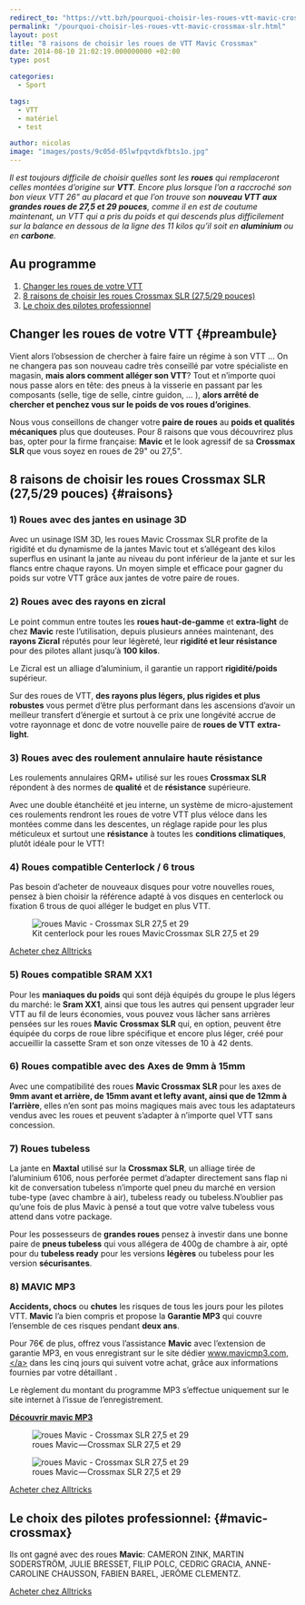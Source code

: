 ```yaml
---
redirect_to: "https://vtt.bzh/pourquoi-choisir-les-roues-vtt-mavic-crossmax-slr.html"
permalink: "/pourquoi-choisir-les-roues-vtt-mavic-crossmax-slr.html"
layout: post
title: "8 raisons de choisir les roues de VTT Mavic Crossmax"
date: 2014-08-10 21:02:19.000000000 +02:00
type: post

categories:
  - Sport

tags:
  - VTT
  - matériel
  - test

author: nicolas
image: "images/posts/9c05d-05lwfpqvtdkfbts1o.jpg"
---
```


<em>Il est toujours difficile de choisir quelles sont les <strong>roues</strong> qui remplaceront celles montées d’origine sur <strong>VTT</strong>. Encore plus lorsque l’on a raccroché son bon vieux VTT 26" au placard et que l’on trouve son <strong>nouveau VTT aux grandes roues de 27,5 et 29 pouces</strong>, comme il en est de coutume maintenant, un VTT qui a pris du poids et qui descends plus difficilement sur la balance en dessous de la ligne des 11 kilos qu’il soit en <strong>aluminium</strong> ou en <strong>carbone</strong>.</em>

## Au programme

1. [Changer les roues de votre VTT](#preambule)
2. [8 raisons de choisir les roues Crossmax SLR (27,5/29 pouces)](#raisons)
3. [Le choix des pilotes professionnel](#mavic-crossmax)

## Changer les roues de votre VTT {#preambule}

Vient alors l’obsession de chercher à faire faire un régime à son VTT … On ne changera pas son nouveau cadre très conseillé par votre spécialiste en magasin, <strong>mais alors comment alléger son VTT</strong>? Tout et n’importe quoi nous passe alors en tête: des pneus à la visserie en passant par les composants (selle, tige de selle, cintre guidon, … ), <strong>alors arrêté de chercher et penchez vous sur le poids de vos roues d’origines</strong>.

Nous vous conseillons de changer votre <strong>paire de roues</strong> au <strong>poids et qualités mécaniques</strong> plus que douteuses. Pour 8 raisons que vous découvrirez plus bas, opter pour la firme française: <strong>Mavic</strong> et le look agressif de sa <strong>Crossmax SLR</strong> que vous soyez en roues de 29" ou 27,5".

## 8 raisons de choisir les roues Crossmax SLR (27,5/29 pouces) {#raisons}

### 1) Roues avec des jantes en usinage 3D

Avec un usinage ISM 3D, les roues Mavic Crossmax SLR profite de la rigidité et du dynamisme de la jantes Mavic tout et s’allégeant des kilos superflus en usinant la jante au niveau du pont inférieur de la jante et sur les flancs entre chaque rayons. Un moyen simple et efficace pour gagner du poids sur votre VTT grâce aux jantes de votre paire de roues.

### 2) Roues avec des rayons en zicral

Le point commun entre toutes les <strong>roues haut-de-gamme</strong> et <strong>extra-light</strong> de chez <strong>Mavic</strong> reste l’utilisation, depuis plusieurs années maintenant, des <strong>rayons Zicral</strong> réputés pour leur légèreté, leur <strong>rigidité et leur résistance</strong> pour des pilotes allant jusqu’à <strong>100 kilos</strong>.

Le Zicral est un alliage d’aluminium, il garantie un rapport <strong>rigidité/poids</strong> supérieur.

Sur des roues de VTT, <strong>des rayons plus légers, plus rigides et plus robustes</strong> vous permet d’être plus performant dans les ascensions d’avoir un meilleur transfert d’énergie et surtout à ce prix une longévité accrue de votre rayonnage et donc de votre nouvelle paire de <strong>roues de VTT extra-light</strong>.

### 3) Roues avec des roulement annulaire haute résistance

Les roulements annulaires QRM+ utilisé sur les roues <strong>Crossmax SLR</strong> répondent à des normes de <strong>qualité</strong> et de <strong>résistance</strong> supérieure.

Avec une double étanchéité et jeu interne, un système de micro-ajustement ces roulements rendront les roues de votre VTT plus véloce dans les montées comme dans les descentes, un réglage rapide pour les plus méticuleux et surtout une <strong>résistance</strong> à toutes les <strong>conditions climatiques</strong>, plutôt idéale pour le VTT!

### 4) Roues compatible Centerlock / 6 trous

Pas besoin d’acheter de nouveaux disques pour votre nouvelles roues, pensez à bien choisir la référence adapté à vos disques en centerlock ou fixation 6 trous de quoi alléger le budget en plus VTT.

<figure class="wp-caption">
	<img alt="roues Mavic - Crossmax SLR 27,5 et 29" src="{{ site.data.config.url }}/images/posts/3a462-02vut69yj9so5bft.jpg" />
	<figcaption class="wp-caption-text">Kit centerlock pour les roues Mavic Crossmax SLR 27,5 et 29</figcaption>
</figure>
<a href="http://track.effiliation.com/servlet/effi.redir?id_compteur=12855409&amp;url=https://www.alltricks.fr/Acheter/roues%2BMavic%2BCrossmax" target="_blank" rel="nofollow" class="btn btn-outline-primary text-center">Acheter chez Alltricks</a>

### 5) Roues compatible SRAM XX1

Pour les <strong>maniaques du poids</strong> qui sont déjà équipés du groupe le plus légers du marché: le <strong>Sram XX1</strong>, ainsi que tous les autres qui pensent upgrader leur VTT au fil de leurs économies, vous pouvez vous lâcher sans arrières pensées sur les roues <strong>Mavic</strong> <strong>Crossmax SLR</strong> qui, en option, peuvent être équipée du corps de roue libre spécifique et encore plus léger, créé pour accueillir la cassette Sram et son onze vitesses de 10 à 42 dents.

### 6) Roues compatible avec des Axes de 9mm à 15mm

Avec une compatibilité des roues <strong>Mavic Crossmax SLR</strong> pour les axes de <strong>9mm avant et arrière, de 15mm avant et lefty avant, ainsi que de 12mm à l’arrière</strong>, elles n’en sont pas moins magiques mais avec tous les adaptateurs vendus avec les roues et peuvent s’adapter à n’importe quel VTT sans concession.

### 7) Roues tubeless

La jante en <strong>Maxtal</strong> utilisé sur la <strong>Crossmax SLR</strong>, un alliage tirée de l’aluminium 6106, nous perforée permet d’adapter directement sans flap ni kit de conversation tubeless n’importe quel pneu du marché en version tube-type (avec chambre à air), tubeless ready ou tubeless.N’oublier pas qu’une fois de plus Mavic à pensé a tout que votre valve tubeless vous attend dans votre package.

Pour les possesseurs de <strong>grandes roues</strong> pensez à investir dans une bonne paire de <strong>pneus tubeless</strong> qui vous allégera de 400g de chambre à air, opté pour du <strong>tubeless ready</strong> pour les versions <strong>légères</strong> ou tubeless pour les version <strong>sécurisantes</strong>.

### 8) MAVIC MP3

<strong>Accidents, chocs</strong> ou <strong>chutes</strong> les risques de tous les jours pour les pilotes VTT. <strong>Mavic</strong> l’a bien compris et propose la <strong>Garantie MP3</strong> qui couvre l’ensemble de ces risques pendant <strong>deux ans</strong>.

Pour 76€ de plus, offrez vous l’assistance <strong>Mavic</strong> avec l’extension de garantie MP3, en vous enregistrant sur le site dédier <a href="http://www.mavicmp3.com," target="_blank" rel="nofollow">www.mavicmp3.com,</a> dans les cinq jours qui suivent votre achat, grâce aux informations fournies par votre détaillant .

Le règlement du montant du programme MP3 s’effectue uniquement sur le site internet à l’issue de l’enregistrement.

<a href="http://www.mavic-mp3.com/choose_language.php?storeid=5" title="mavic MP3" target="_blank" rel="nofollow" class="btn btn-outline-primary text-center"><strong>Découvrir mavic MP3</strong></a>

<figure class="wp-caption">
	<img alt="roues Mavic - Crossmax SLR 27,5 et 29" src="{{ site.data.config.url }}/images/posts/51377-0z7xebg9vspdxjeus.jpg" />
	<figcaption class="wp-caption-text">roues Mavic — Crossmax SLR 27,5 et 29</figcaption>
</figure>

<figure class="wp-caption">
	<img alt="roues Mavic - Crossmax SLR 27,5 et 29" src="{{ site.data.config.url }}/images/posts/63a64-0eomemo8zjuvqnhxk.jpg" />
	<figcaption class="wp-caption-text">roues Mavic — Crossmax SLR 27,5 et 29</figcaption>
</figure>

<a href="http://track.effiliation.com/servlet/effi.redir?id_compteur=12855409&amp;url=https://www.alltricks.fr/Acheter/roues%2BMavic%2BCrossmax" target="_blank" rel="nofollow" class="btn btn-outline-primary text-center">Acheter chez Alltricks</a>

## Le choix des pilotes professionnel: {#mavic-crossmax}

Ils ont gagné avec des roues <strong>Mavic</strong>: CAMERON ZINK, MARTIN SODERSTRÖM, JULIE BRESSET, FILIP POLC, CEDRIC GRACIA, ANNE-CAROLINE CHAUSSON, FABIEN BAREL, JERÔME CLEMENTZ.

<a href="http://track.effiliation.com/servlet/effi.redir?id_compteur=12855409&amp;url=https://www.alltricks.fr/Acheter/roues%2BMavic%2BCrossmax" target="_blank" rel="nofollow" class="btn btn-outline-primary text-center">Acheter chez Alltricks</a>
